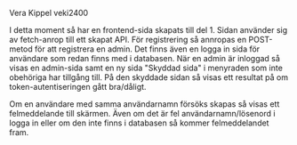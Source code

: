 Vera Kippel veki2400

I detta moment så har en frontend-sida skapats till del 1.
Sidan använder sig av fetch-anrop till ett skapat API. För registrering så annropas en POST-metod för att registrera en admin. Det finns även en logga in sida för användare som redan finns med i databasen.
När en admin är inloggad så visas en admin-sida samt en ny sida "Skyddad sida" i menyraden som inte obehöriga har tillgång till. På den skyddade sidan så visas ett resultat på om token-autentiseringen gått bra/dåligt.

Om en användare med samma användarnamn försöks skapas så visas ett felmeddelande till skärmen. Även om det är fel användarnamn/lösenord i logga in eller om den inte finns i databasen så kommer felmeddelandet fram.
